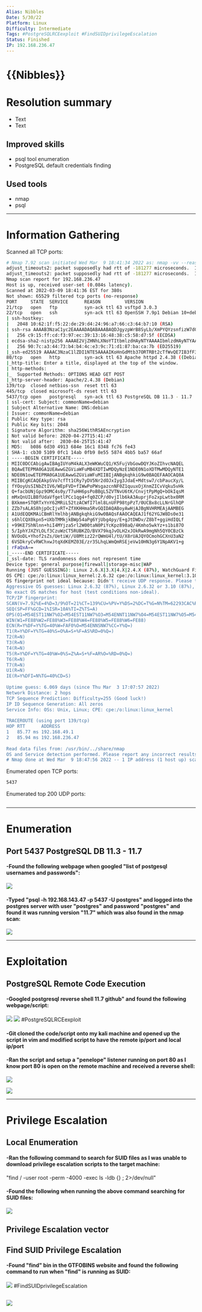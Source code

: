 ```yaml
---
Alias: Nibbles
Date: 5/30/22
Platform: Linux
Difficulty: Intermediate
Tags: #PostgreSQLRCEexploit #FindSUIDprivilegeEscalation 
Status: Finished
IP: 192.168.236.47
---
```


# {{Nibbles}}


# Resolution summary
- Text
- Text

## Improved skills
- psql tool enumeration
- PostgreSQL default credentials finding

## Used tools
- nmap
- psql

---

# Information Gathering
Scanned all TCP ports:
```bash
# Nmap 7.92 scan initiated Wed Mar  9 18:41:34 2022 as: nmap -vv --reason -Pn -A --osscan-guess --version-all -p- -oN /home/kali/Downloads/ProvingGroundsBoxes/Nibbles/results/192.168.236.47/scans/_full_tcp_nmap.txt -oX /home/kali/Downloads/ProvingGroundsBoxes/Nibbles/results/192.168.236.47/scans/xml/_full_tcp_nmap.xml 192.168.236.47
adjust_timeouts2: packet supposedly had rtt of -181277 microseconds.  Ignoring time.
adjust_timeouts2: packet supposedly had rtt of -181277 microseconds.  Ignoring time.
Nmap scan report for 192.168.236.47
Host is up, received user-set (0.084s latency).
Scanned at 2022-03-09 18:41:36 EST for 380s
Not shown: 65529 filtered tcp ports (no-response)
PORT     STATE  SERVICE      REASON         VERSION
21/tcp   open   ftp          syn-ack ttl 63 vsftpd 3.0.3
22/tcp   open   ssh          syn-ack ttl 63 OpenSSH 7.9p1 Debian 10+deb10u2 (protocol 2.0)
| ssh-hostkey: 
|   2048 10:62:1f:f5:22:de:29:d4:24:96:a7:66:c3:64:b7:10 (RSA)
| ssh-rsa AAAAB3NzaC1yc2EAAAADAQABAAABAQDJgyzpWrB8SyLb/XmPYQYzsnfizW7d0aNZHpwQ9ivcHQ/RYLbCc8yUIQGN2JMqCgfSj8CRMA36UnV8jnngjkw9njcgMyA5qc1mO4tzzH7VNkW2t5AmP7Q1HBt+SThlLa0JxBN6Gd5BOPwrsk9YTjLj8ax2ncvGBq8jzQjYmm9jF4VgBak5DY+Q5JWdf9krumSlR+V8yneV9aQ6sVy2XgkCJQLQ8GoUTm/13XUTc3TCKQ2KOJ2FzA8VcNTfxqTDxalwnYrZ1tod7BRfMeff5MwxC5gzeB+hdOVC0zAZlvNtMxH6SCxMBRCoX9IHL27E6WtSGXCj1SLYJWrFImjp+I1L
|   256 c9:15:ff:cd:f3:97:ec:39:13:16:48:38:c5:58:d7:5f (ECDSA)
| ecdsa-sha2-nistp256 AAAAE2VjZHNhLXNoYTItbmlzdHAyNTYAAAAIbmlzdHAyNTYAAABBBM7uIYLogPsKP+c0QrezqQfB94ml7djfUOtG8ZAoMX6yK898l0TbgyAShcQSmdOsSMGdSO4GZpixCFJdsYkBi0M=
|   256 90:7c:a3:44:73:b4:b4:4c:e3:9c:71:d1:87:ba:ca:7b (ED25519)
|_ssh-ed25519 AAAAC3NzaC1lZDI1NTE5AAAAIKoHnGdMtb37ORTRBt2cTfWvQE7IB3fF3ewP/1tqn0JF
80/tcp   open   http         syn-ack ttl 63 Apache httpd 2.4.38 ((Debian))
|_http-title: Enter a title, displayed at the top of the window.
| http-methods: 
|_  Supported Methods: OPTIONS HEAD GET POST
|_http-server-header: Apache/2.4.38 (Debian)
139/tcp  closed netbios-ssn  reset ttl 63
445/tcp  closed microsoft-ds reset ttl 63
5437/tcp open   postgresql   syn-ack ttl 63 PostgreSQL DB 11.3 - 11.7
| ssl-cert: Subject: commonName=debian
| Subject Alternative Name: DNS:debian
| Issuer: commonName=debian
| Public Key type: rsa
| Public Key bits: 2048
| Signature Algorithm: sha256WithRSAEncryption
| Not valid before: 2020-04-27T15:41:47
| Not valid after:  2030-04-25T15:41:47
| MD5:   b086 6d30 4913 684e 16c1 8348 fc76 fe43
| SHA-1: cb30 5109 0fc1 14ab 0fb9 8e55 5874 4bb5 ba57 66af
| -----BEGIN CERTIFICATE-----
| MIIC0DCCAbigAwIBAgIUYoM4kALX3eWKWuCQ1/K5FujVbGowDQYJKoZIhvcNAQEL
| BQAwETEPMA0GA1UEAwwGZGViaWFuMB4XDTIwMDQyNzE1NDE0N1oXDTMwMDQyNTE1
| NDE0N1owETEPMA0GA1UEAwwGZGViaWFuMIIBIjANBgkqhkiG9w0BAQEFAAOCAQ8A
| MIIBCgKCAQEAkpSVo7cfTt1CRy7yDV5Nr2dOJxIyg3JdaE+Mdtsw7/cbPaucXy/L
| fYOoyUsSINbZtIV6/WEpFVD+fIWwPoPWsgazcnNF0Z1quuxOjXnmZICvVqku5vHk
| Q+facbUNjGpz9OMC4s0y/T7uHH6psPoBBgL5ZVTNvU6tK/CnvjtPpMgQ+bOkIqsM
| mMxQnUILBBfUdaVfgetlPCc1qg4+fq0ZCP/d0vjIlb6kA3AuprjFo2xpLwtbx0RM
| BXkmm+STQRTxYnY62MRiL52tzACWfI7lml8LnUFP98tpPzT/0UCBx8cLLNrGlhQP
| ZZb7sALAS8hjpOcIjvRT+ZfXKHHma5RvGQIDAQABoyAwHjAJBgNVHRMEAjAAMBEG
| A1UdEQQKMAiCBmRlYmlhbjANBgkqhkiG9w0BAQsFAAOCAQEAJ1f62YGJW8Ds0e31
| s6hlCQX0kpn5+UXbTMMkjkBWp54aPg6YjUbg4py/E+gJtDWDv/Z8bT+ggiHdIQLf
| +99KE7ShNlnn+hiI4MYjza5rl2W00taN0PiYcKpz898aQ/4Kmho5wkYz+s1bi87O
| 5/IphYJXZYLOLf3CzuWzCT5RUBKZO/BVX79kqJvOLH2xJOkRwA9mgNh5QY0CBzCk
| NVOoDL+Yhof2sZs/UetiW//U8Mtiz22rQWmU4l/tU/X8rUAJQYOCmohGCXnU3aN2
| 6VSDkryCvRWChxwJtqXdKEMZ03E/zr35LhqLWmQmRSEjeVw10HN3g6Y1NpAKV1+g
| rFaQxA==
|_-----END CERTIFICATE-----
|_ssl-date: TLS randomness does not represent time
Device type: general purpose|firewall|storage-misc|WAP
Running (JUST GUESSING): Linux 2.6.X|3.X|4.X|2.4.X (87%), WatchGuard Fireware 11.X (87%), Synology DiskStation Manager 5.X (86%), FreeBSD 6.X (85%)
OS CPE: cpe:/o:linux:linux_kernel:2.6.32 cpe:/o:linux:linux_kernel:3.10 cpe:/o:linux:linux_kernel:4.4 cpe:/o:watchguard:fireware:11.8 cpe:/o:linux:linux_kernel cpe:/a:synology:diskstation_manager:5.1 cpe:/o:linux:linux_kernel:2.4 cpe:/o:freebsd:freebsd:6.2
OS fingerprint not ideal because: Didn't receive UDP response. Please try again with -sSU
Aggressive OS guesses: Linux 2.6.32 (87%), Linux 2.6.32 or 3.10 (87%), Linux 2.6.39 (87%), Linux 3.10 - 3.12 (87%), Linux 3.5 (87%), Linux 4.4 (87%), WatchGuard Fireware 11.8 (87%), Synology DiskStation Manager 5.1 (86%), Linux 2.6.35 (86%), Linux 4.9 (86%)
No exact OS matches for host (test conditions non-ideal).
TCP/IP fingerprint:
SCAN(V=7.92%E=4%D=3/9%OT=21%CT=139%CU=%PV=Y%DS=2%DC=T%G=N%TM=62293CAC%P=x86_64-pc-linux-gnu)
SEQ(SP=FF%GCD=1%ISR=10A%TI=Z%TS=A)
OPS(O1=M54EST11NW7%O2=M54EST11NW7%O3=M54ENNT11NW7%O4=M54EST11NW7%O5=M54EST11NW7%O6=M54EST11)
WIN(W1=FE88%W2=FE88%W3=FE88%W4=FE88%W5=FE88%W6=FE88)
ECN(R=Y%DF=Y%TG=40%W=FAF0%O=M54ENNSNW7%CC=Y%Q=)
T1(R=Y%DF=Y%TG=40%S=O%A=S+%F=AS%RD=0%Q=)
T2(R=N)
T3(R=N)
T4(R=N)
T5(R=Y%DF=Y%TG=40%W=0%S=Z%A=S+%F=AR%O=%RD=0%Q=)
T6(R=N)
T7(R=N)
U1(R=N)
IE(R=Y%DFI=N%TG=40%CD=S)
 
Uptime guess: 6.069 days (since Thu Mar  3 17:07:57 2022)
Network Distance: 2 hops
TCP Sequence Prediction: Difficulty=255 (Good luck!)
IP ID Sequence Generation: All zeros
Service Info: OSs: Unix, Linux; CPE: cpe:/o:linux:linux_kernel
 
TRACEROUTE (using port 139/tcp)
HOP RTT      ADDRESS
1   85.77 ms 192.168.49.1
2   85.94 ms 192.168.236.47
 
Read data files from: /usr/bin/../share/nmap
OS and Service detection performed. Please report any incorrect results at https://nmap.org/submit/ .
# Nmap done at Wed Mar  9 18:47:56 2022 -- 1 IP address (1 host up) scanned in 382.71 seconds

```

Enumerated open TCP ports:
```bash
5437
```

Enumerated top 200 UDP ports:
```bash

```

---

# Enumeration
## Port 5437 PostgreSQL DB 11.3 - 11.7

#### -Found the following webpage when googled "list of postgesql usernames and passwords":

![](Pasted%20image%2020221018104257.png)

#### -Typed "psql -h 192.168.143.47 -p 5437 -U postgres" and logged into the postgres server with user "postgres" and password "postgres" and found it was running version "11.7" which was also found in the nmap scan:

![](Pasted%20image%2020221018104720.png)

---

# Exploitation
## PostgreSQL Remote Code Execution

#### -Googled postgresql reverse shell 11.7 github" and found the following webpage/script:
![](Pasted%20image%2020221018105717.png)
![](Pasted%20image%2020221018105824.png)
#PostgreSQLRCEexploit 

#### -Git cloned the code/script onto my kali machine and opened up the script in vim and modified script to have the remote ip/port and local ip/port

#### -Ran the script and setup a "penelope" listener running on port 80 as I know port 80 is open on the remote machine and received a reverse shell:

![](Pasted%20image%2020221018111232.png)

![](Pasted%20image%2020221018111311.png)

---

# Privilege Escalation
## Local Enumeration

#### -Ran the following command to search for SUID files as I was unable to download privilege escalation scripts to the target machine:

"find / -user root -perm -4000 -exec ls -ldb {} \; 2>/dev/null"

#### -Found the following when running the above command searching for SUID files:

![](Pasted%20image%2020221018112111.png)

## Privilege Escalation vector
## Find SUID Privilege Escalation

#### -Found "find" bin in the GTFOBINS website and found the following command to run when "find" is running as SUID:
![](Pasted%20image%2020221018112250.png)
#FindSUIDprivilegeEscalation 

![](Pasted%20image%2020221018112651.png)
---

